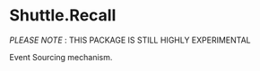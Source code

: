 Shuttle.Recall
===================

*PLEASE NOTE* : THIS PACKAGE IS STILL HIGHLY EXPERIMENTAL

Event Sourcing mechanism.
